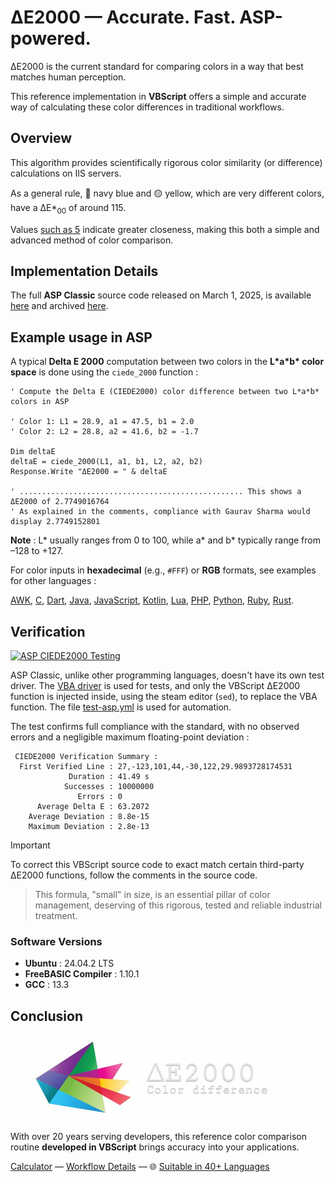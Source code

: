 # ΔE2000 — Accurate. Fast. ASP-powered.

ΔE2000 is the current standard for comparing colors in a way that best matches human perception.

This reference implementation in **VBScript** offers a simple and accurate way of calculating these color differences in traditional workflows.

## Overview

This algorithm provides scientifically rigorous color similarity (or difference) calculations on IIS servers.

As a general rule, 🔵 navy blue and 🟡 yellow, which are very different colors, have a ΔE\*<sub>00</sub> of around 115.

Values [such as 5](https://michel-leonard.github.io/ciede2000-color-matching/de2000-rgb-pairs.html?seq=50&delta-e=5) indicate greater closeness, making this both a simple and advanced method of color comparison.

## Implementation Details

The full **ASP Classic** source code released on March 1, 2025, is available [here](../../ciede-2000.asp#L10) and archived [here](https://web.archive.org/https://raw.githubusercontent.com/michel-leonard/ciede2000-color-matching/refs/heads/main/ciede-2000.asp).

## Example usage in ASP

A typical **Delta E 2000** computation between two colors in the **L\*a\*b\* color space** is done using the `ciede_2000` function :

```vbscript
' Compute the Delta E (CIEDE2000) color difference between two L*a*b* colors in ASP

' Color 1: L1 = 28.9, a1 = 47.5, b1 = 2.0
' Color 2: L2 = 28.8, a2 = 41.6, b2 = -1.7

Dim deltaE
deltaE = ciede_2000(L1, a1, b1, L2, a2, b2)
Response.Write "ΔE2000 = " & deltaE

' .................................................. This shows a ΔE2000 of 2.7749016764
' As explained in the comments, compliance with Gaurav Sharma would display 2.7749152801
```

**Note** : L\* usually ranges from 0 to 100, while a\* and b\* typically range from –128 to +127.

For color inputs in **hexadecimal** (e.g., `#FFF`) or **RGB** formats, see examples for other languages :

[AWK](../awk#-flexibility), [C](../c#δe2000--accurate-fast-c-powered), [Dart](../dart#δe2000--accurate-fast-dart-powered), [Java](../java#δe2000--accurate-fast-java-powered), [JavaScript](../js#-flexibility), [Kotlin](../kt#δe2000--accurate-fast-kotlin-powered), [Lua](../lua#-flexibility), [PHP](../php#δe2000--accurate-fast-php-powered), [Python](../py#δe2000--accurate-fast-python-powered), [Ruby](../rb#δe2000--accurate-fast-ruby-powered), [Rust](../rs#δe2000--accurate-fast-rust-powered).

## Verification

[![ASP CIEDE2000 Testing](https://github.com/michel-leonard/ciede2000-color-matching/actions/workflows/test-asp.yml/badge.svg)](https://github.com/michel-leonard/ciede2000-color-matching/actions/workflows/test-asp.yml)

ASP Classic, unlike other programming languages, doesn't have its own test driver. The [VBA driver](../bas/ciede-2000-driver.bas) is used for tests, and only the VBScript ΔE2000 function is injected inside, using the steam editor (`sed`), to replace the VBA function. The file [test-asp.yml](../../.github/workflows/test-asp.yml) is used for automation.

The test confirms full compliance with the standard, with no observed errors and a negligible maximum floating-point deviation :

```
 CIEDE2000 Verification Summary :
  First Verified Line : 27,-123,101,44,-30,122,29.9893728174531
             Duration : 41.49 s
            Successes : 10000000
               Errors : 0
      Average Delta E : 63.2072
    Average Deviation : 8.8e-15
    Maximum Deviation : 2.8e-13
```

> [!IMPORTANT]
> To correct this VBScript source code to exact match certain third-party ΔE2000 functions, follow the comments in the source code.

> This formula, "small" in size, is an essential pillar of color management, deserving of this rigorous, tested and reliable industrial treatment.

### Software Versions

- **Ubuntu** : 24.04.2 LTS
- **FreeBASIC Compiler** : 1.10.1
- **GCC** : 13.3

## Conclusion

![The ΔE*00 equation is very effective at predicting perceived color differences](https://github.com/michel-leonard/ciede2000-color-matching/raw/main/docs/assets/images/logo.jpg)

With over 20 years serving developers, this reference color comparison routine **developed in VBScript** brings accuracy into your applications.

[Calculator](https://michel-leonard.github.io/ciede2000-color-matching/lab-color-calculator.html?L1=63.6&a1=50.8&b1=-28.2&L2=73&a2=12.5&b2=7) — [Workflow Details](../../.github/workflows#workflow-details) — 🌐 [Suitable in 40+ Languages](../../#implementations)
